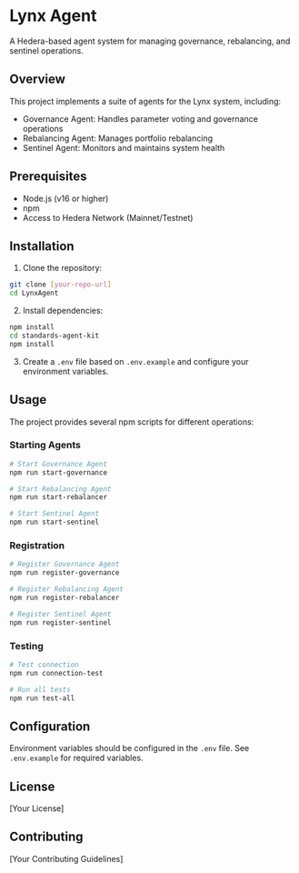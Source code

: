 # Lynx Agent

A Hedera-based agent system for managing governance, rebalancing, and sentinel operations.

## Overview

This project implements a suite of agents for the Lynx system, including:
- Governance Agent: Handles parameter voting and governance operations
- Rebalancing Agent: Manages portfolio rebalancing
- Sentinel Agent: Monitors and maintains system health

## Prerequisites

- Node.js (v16 or higher)
- npm
- Access to Hedera Network (Mainnet/Testnet)

## Installation

1. Clone the repository:
```bash
git clone [your-repo-url]
cd LynxAgent
```

2. Install dependencies:
```bash
npm install
cd standards-agent-kit
npm install
```

3. Create a `.env` file based on `.env.example` and configure your environment variables.

## Usage

The project provides several npm scripts for different operations:

### Starting Agents
```bash
# Start Governance Agent
npm run start-governance

# Start Rebalancing Agent
npm run start-rebalancer

# Start Sentinel Agent
npm run start-sentinel
```

### Registration
```bash
# Register Governance Agent
npm run register-governance

# Register Rebalancing Agent
npm run register-rebalancer

# Register Sentinel Agent
npm run register-sentinel
```

### Testing
```bash
# Test connection
npm run connection-test

# Run all tests
npm run test-all
```

## Configuration

Environment variables should be configured in the `.env` file. See `.env.example` for required variables.

## License

[Your License]

## Contributing

[Your Contributing Guidelines] 